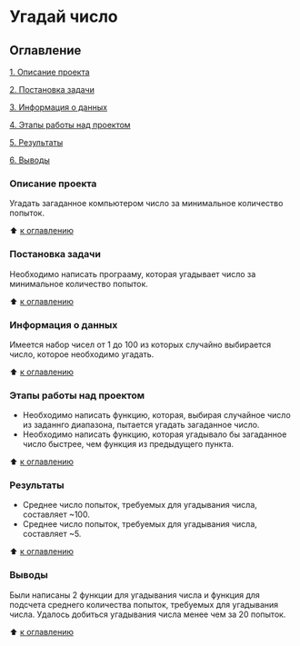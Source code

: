 # Угадай число

## Оглавление
[1. Описание проекта](https://github.com/isstorozhev/test_repository/blob/main/test/README.md#Описание-проекта)

[2. Постановка задачи](https://github.com/isstorozhev/test_repository/blob/main/test/README.md#Постановка-задачи)

[3. Информация о данных](https://github.com/isstorozhev/test_repository/blob/main/test/README.md#Информация-о-данных)

[4. Этапы работы над проектом](https://github.com/isstorozhev/test_repository/blob/main/test/README.md#Этапы-работы-над-проектом)

[5. Результаты](https://github.com/isstorozhev/test_repository/blob/main/test/README.md#Результаты)

[6. Выводы](https://github.com/isstorozhev/test_repository/blob/main/test/README.md#Выводы)

### Описание проекта
Угадать загаданное компьютером число за минимальное количество попыток.

:arrow_up: [к оглавлению](https://github.com/isstorozhev/test_repository/blob/main/test/README.md#Оглавление)

### Постановка задачи
Необходимо написать програаму, которая угадывает число за минимальное количество попыток.

:arrow_up: [к оглавлению](https://github.com/isstorozhev/test_repository/blob/main/test/README.md#Оглавление)

### Информация о данных
Имеется набор чисел от 1 до 100 из которых случайно выбирается число, которое необходимо угадать.

:arrow_up: [к оглавлению](https://github.com/isstorozhev/test_repository/blob/main/test/README.md#Оглавление)

### Этапы работы над проектом
- Необходимо написать функцию, которая, выбирая случайное число из заданнго диапазона, пытается угадать загаданное число.
- Необходимо написать функцию, которая угадывало бы загаданное число быстрее, чем функция из предыдущего пункта.

:arrow_up: [к оглавлению](https://github.com/isstorozhev/test_repository/blob/main/test/README.md#Оглавление)

### Результаты
- Среднее число попыток, требуемых для угадывания числа, составляет ~100.
- Среднее число попыток, требуемых для угадывания числа, составляет ~5.

:arrow_up: [к оглавлению](https://github.com/isstorozhev/test_repository/blob/main/test/README.md#Оглавление)

### Выводы
Были написаны 2 функции для угадывания числа и функция для подсчета среднего количества попыток, требуемых для угадывания числа. Удалось добиться угадывания числа менее чем за 20 попыток.

:arrow_up: [к оглавлению](https://github.com/isstorozhev/test_repository/blob/main/test/README.md#Оглавление)

